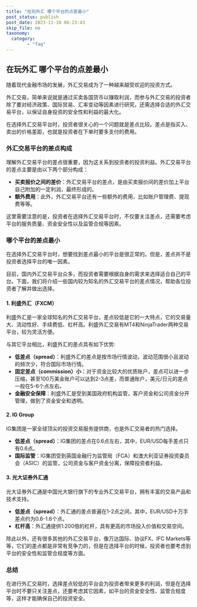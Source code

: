```yaml
---
title: "在玩外汇 哪个平台的点差最小"
post_status: publish
post_date: 2023-11-10 06:23:43
skip_file: no
taxonomy:
  category:
        - "faq"
---
```


## 在玩外汇 哪个平台的点差最小

随着现代金融市场的发展，外汇交易成为了一种越来越受欢迎的投资方式。

外汇交易，简单来说就是通过买卖各国货币以赚取利润，而参与外汇交易的投资者除了要对经济政策、国际贸易、汇率变动等因素进行研究，还需选择合适的外汇交易平台，以保证自身投资的安全性和利益的最大化。

在选择外汇交易平台时，投资者很关心的一个问题就是差点比较。差点是指买入、卖出的价格差距，也就是投资者在下单时要多支付的费用。

### 外汇交易平台的差点构成

理解外汇交易平台的差点很重要，因为这关系到投资者的投资利益。外汇交易平台的差点主要是由以下两个部分构成：

- **买卖报价之间的差价**：外汇交易平台的差点，是由买卖报价间的差价加上平台自己附加的一定利润，最终形成的。
- **额外费用**：此外，外汇交易平台还有一些额外的费用，比如账户管理费、提现费等等。

这里需要注意的是，投资者在选择外汇交易平台时，不仅要关注差点，还需要考虑平台的服务质量、资金安全性以及监管合规等因素。

### 哪个平台的差点最小

在选择外汇交易平台时，想要找到差点最小的平台是很正常的。但是，差点并不是投资者选择平台的唯一因素。

目前，国内外汇交易平台众多，而投资者需要根据自身的需求来选择适合自己的平台。下面，我们将介绍一些国内较为知名的外汇交易平台的差点情况，帮助各位投资者了解并做出选择。

#### 1. 利盛外汇（FXCM）

利盛外汇是一家全球知名的外汇交易平台，差点较低是它的一大特点，它的交易量大、流动性好、手续费低、杠杆高。利盛外汇交易有MT4和NinjaTrader两种交易平台，较为灵活方便。

与其它平台相比，利盛外汇的差点具有如下优势:

- **低差点（spread）**：利盛外汇的差点是按市场行情波动，波动范围很小且波动的频次少，符合国际市场行情。
- **固定差点（commission）小**：对于资金比较大的优质账户，差点可以进一步压缩，甚至100万美金账户可以达到2-3点差，而普通账户，美元/日元的差点一般在5-6个点左右。
- **金融安全保障**：利盛外汇是受到美国政府机构监管，客户资金和公司资金分开管理，做到了资金安全和透明。

#### 2. IG Group

IG集团是一家全球顶尖的投资交易服务提供商，也是外汇交易者的热门选择。

- **低差点（spread）**：IG集团的差点在0.6点左右，其中，EUR/USD每手差点只有0.6点。
- **国际监管**：IG集团受到英国金融行为监管局（FCA）和澳大利亚证券投资委员会（ASIC）的监管，公司资金与客户资金分离，保障投资者利益。

#### 3. 光大证券外汇通

光大证券外汇通是中国光大银行旗下的专业外汇交易平台，拥有丰富的交易产品和技术支持。

- **低差点（spread）**：外汇通的差点普遍在1-2点之间，其中，EUR/USD十万手差点约为0.6-1.6个点。
- **杠杆高**：外汇通提供1:200倍的杠杆，具有更高的市场投入价值和交易空间。

除此以外，还有很多其他的外汇交易平台，像万达国际、协议FX、IFC Markets等等，它们的差点都是非常有竞争力的，但是在选择平台的时候，投资者也要考虑到平台的安全性和监管合规度等方面。

### 总结

在进行外汇交易时，选择差点较低的平台会为投资者带来更多的利润，但是在选择平台时不要只关注差点，还要考虑其它因素，如平台的资金安全性、监管合规度等，这样才能确保自己的投资安全。
